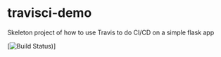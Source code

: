 # travisci-demo

Skeleton project of how to use Travis to do CI/CD on a simple flask app

[![Build Status](https://travis-ci.org/OscarEnzing/travisci-demo.png))]